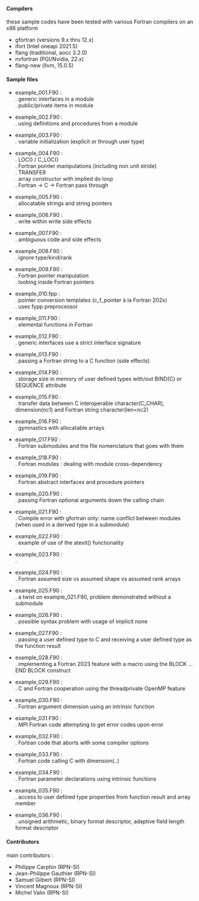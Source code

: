 #### Compilers
these sample codes have been tested with various Fortran compilers on an x86 platform  
- gfortran (versions 9.x thru 12.x)  
- ifort (Intel oneapi 2021.5)  
- flang (traditional, aocc 3.2.0)  
- nvfortran (PGI/Nvidia, 22.x)  
- flang-new (llvm, 15.0.5)  

#### Sample files
- example_001.F90 :  
. generic interfaces in a module  
. public/private items in module  

- example_002.F90 :  
. using definitions and procedures from a module

- example_003.F90 :  
. variable initialization (explicit or through user type)

- example_004.F90 :  
. LOC() / C\_LOC()  
. Fortran pointer manipulations (including non unit stride)  
. TRANSFER  
. array constructor with implied do loop  
. Fortran -> C -> Fortran pass through

- example_005.F90 :  
. allocatable strings and string pointers

- example_006.F90 :  
. write within write side effects

- example_007.F90 :  
. ambiguous code and side effects

- example_008.F90 :  
. ignore type/kind/rank

- example_009.F90 :  
. Fortran pointer manipulation  
. looking inside Fortran pointers

- example_010.fpp :  
. pointer conversion templates (c_f_pointer à la Fortran 202x)  
. uses fypp preprocessor

- example_011.F90 :  
. elemental functions in Fortran

- example_012.F90 :  
. generic interfaces use a strict interface signature

- example_013.F90 :  
. passing a Fortran string to a C function (side effects)

- example_014.F90 :  
. storage size in memory of user defined types with/out BIND(C) or SEQUENCE attribute

- example_015.F90 :  
. transfer data between C interoperable character(C_CHAR), dimension(nc1) and Fortran string character(len=nc2)

- example_016.F90 :  
. gymnastics with allocatable arrays

- example_017.F90 :  
. Fortran submodules and the file nomenclature that goes with them

- example_018.F90 :  
. Fortran modules : dealing with module cross-dependency

- example_019.F90 :  
. Fortran abstract interfaces and procedure pointers

- example_020.F90 :  
. passing Fortran optional arguments down the calling chain

- example_021.F90 :  
. Compile error with gfortran only: name conflict between modules (when used in a derived type in a submodule)

- example_022.F90 :  
. example of use of the atexit() functionality

- example_023.F90 :  
. 

- example_024.F90 :  
. Fortran assumed size vs assumed shape vs assumed rank arrays

- example_025.F90 :  
. a twist on example_021.F90, problem demonstrated without a submodule

- example_026.F90 :  
. possible syntax problem with usage of implicit none 

- example_027.F90 :  
. passing a user defined type to C and receiving a user defined type as the function result

- example_028.F90 :  
. implementing a Fortran 2023 feature with a macro using the BLOCK ... END BLOCK construct

- example_029.F90 :  
. C and Fortran cooperation using the threadprivate OpenMP feature

- example_030.F90 :  
. Fortran argument dimension using an intrinsic function

- example_031.F90 :  
. MPI Fortran code attempting to get error codes upon error

- example_032.F90 :  
. Fortran code that aborts with some compiler options

- example_033.F90 :  
. Fortran code calling C with dimension(..)

- example_034.F90 :  
. Fortran parameter declarations using intrinsic functions

- example_035.F90 :  
. access to user defined type properties from function result and array member

- example_036.F90 :  
. unsigned arithmetic, binary format descriptor, adaptive field length format descriptor

#### Contributors
main contributors :  
- Philippe Carphin          (RPN-SI)  
- Jean-Philippe Gauthier    (RPN-SI)  
- Samuel Gilbert            (RPN-SI)  
- Vincent Magnoux           (RPN-SI)  
- Michel Valin              (RPN-SI)  
